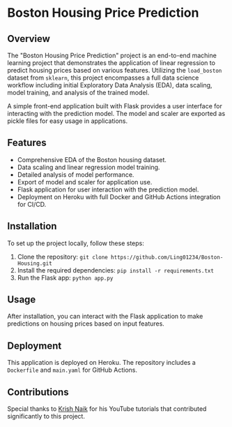 # Boston Housing Price Prediction

## Overview
The "Boston Housing Price Prediction" project is an end-to-end machine learning project that demonstrates the application of linear regression to predict housing prices based on various features. Utilizing the `load_boston` dataset from `sklearn`, this project encompasses a full data science workflow including initial Exploratory Data Analysis (EDA), data scaling, model training, and analysis of the trained model.

A simple front-end application built with Flask provides a user interface for interacting with the prediction model. The model and scaler are exported as pickle files for easy usage in applications.

## Features
- Comprehensive EDA of the Boston housing dataset.
- Data scaling and linear regression model training.
- Detailed analysis of model performance.
- Export of model and scaler for application use.
- Flask application for user interaction with the prediction model.
- Deployment on Heroku with full Docker and GitHub Actions integration for CI/CD.

## Installation
To set up the project locally, follow these steps:

1. Clone the repository: `git clone https://github.com/Ling01234/Boston-Housing.git`
2. Install the required dependencies: `pip install -r requirements.txt`
3. Run the Flask app: `python app.py`


## Usage
After installation, you can interact with the Flask application to make predictions on housing prices based on input features.

## Deployment
This application is deployed on Heroku. The repository includes a `Dockerfile` and `main.yaml` for GitHub Actions.

## Contributions
Special thanks to [Krish Naik](https://www.youtube.com/user/krishnaik06) for his YouTube tutorials that contributed significantly to this project.
